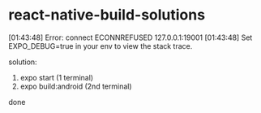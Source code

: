 # react-native-build-solutions

[01:43:48] Error: connect ECONNREFUSED 127.0.0.1:19001
[01:43:48] Set EXPO_DEBUG=true in your env to view the stack trace.

solution:

1) expo start (1 terminal)
2) expo build:android (2nd terminal)

done
